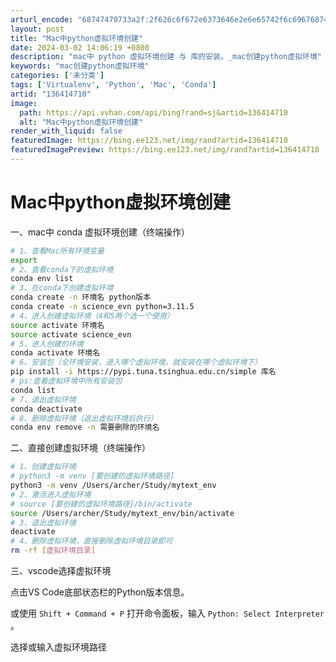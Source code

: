 ```yaml
---
arturl_encode: "68747470733a2f:2f626c6f672e6373646e2e6e65742f6c696768745f7979632f:61727469636c652f64657461696c732f313336343134373130"
layout: post
title: "Mac中python虚拟环境创建"
date: 2024-03-02 14:06:19 +0800
description: "mac中 python 虚拟环境创建 与 库的安装。_mac创建python虚拟环境"
keywords: "mac创建python虚拟环境"
categories: ['未分类']
tags: ['Virtualenv', 'Python', 'Mac', 'Conda']
artid: "136414710"
image:
  path: https://api.vvhan.com/api/bing?rand=sj&artid=136414710
  alt: "Mac中python虚拟环境创建"
render_with_liquid: false
featuredImage: https://bing.ee123.net/img/rand?artid=136414710
featuredImagePreview: https://bing.ee123.net/img/rand?artid=136414710
---
```


# Mac中python虚拟环境创建

一、mac中 conda 虚拟环境创建（终端操作）

```bash
# 1、查看Mac所有环境变量
export
# 2、查看conda下的虚拟环境
conda env list
# 3、在conda下创建虚拟环境
conda create -n 环境名 python版本
conda create -n science_evn python=3.11.5
# 4、进入创建虚拟环境（4和5两个选一个使用）
source activate 环境名
source activate science_evn
# 5、进入创建的环境
conda activate 环境名
# 6、安装包（全环境安装，进入哪个虚拟环境，就安装在哪个虚拟环境下）
pip install -i https://pypi.tuna.tsinghua.edu.cn/simple 库名
# ps:查看虚拟环境中所有安装包
conda list
# 7、退出虚拟环境
conda deactivate
# 8、删除虚拟环境（退出虚拟环境后执行）
conda env remove -n 需要删除的环境名
```

二、直接创建虚拟环境（终端操作）

```bash
# 1、创建虚拟环境
# python3 -m venv [要创建的虚拟环境路径]
python3 -m venv /Users/archer/Study/mytext_env
# 2、激活进入虚拟环境
# source [要创建的虚拟环境路径]/bin/activate
source /Users/archer/Study/mytext_env/bin/activate
# 3、退出虚拟环境
deactivate
# 4、删除虚拟环境，直接删除虚拟环境目录即可
rm -rf [虚拟环境目录]

```

三、vscode选择虚拟环境

点击VS Code底部状态栏的Python版本信息。

或使用
`Shift + Command + P`
打开命令面板，输入
`Python: Select Interpreter`
。

选择或输入虚拟环境路径